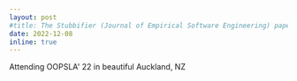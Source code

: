 ```yaml
---
layout: post
#title: The Stubbifier (Journal of Empirical Software Engineering) paper is accepted at ICSE' 23, Journal-first track.
date: 2022-12-08 
inline: true
---
```


Attending OOPSLA' 22 in beautiful Auckland, NZ